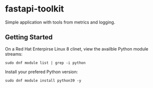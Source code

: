 # fastapi-toolkit
Simple application with tools from metrics and logging.

## Getting Started

On a Red Hat Enterpirse Linux 8 clinet, view the availble Python module streams:

```
sudo dnf module list | grep -i python
```

Install your prefered Python version:

```
sudo dnf module install python39 -y
```


